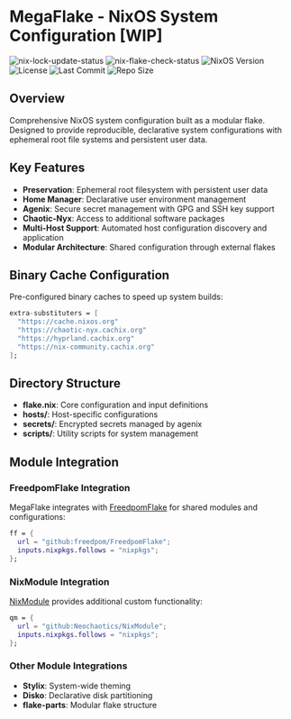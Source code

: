 # MegaFlake - NixOS System Configuration [WIP]

![nix-lock-update-status](https://img.shields.io/github/actions/workflow/status/Neochaotics/nixosconf/nix-lock-update.yml?logo=nixos&logoColor=white&label=Lock%20Update&labelColor=%23779ECB)
![nix-flake-check-status](https://img.shields.io/github/actions/workflow/status/Neochaotics/nixosconf/nix-flake-check.yml?logo=nixos&logoColor=white&label=Flake%20Check&labelColor=%23779ECB)
![NixOS Version](https://img.shields.io/badge/NixOS-unstable-blue?logo=nixos&logoColor=white)
![License](https://img.shields.io/github/license/Neochaotics/nixosconf?logo=opensourceinitiative&logoColor=white)
![Last Commit](https://img.shields.io/github/last-commit/Neochaotics/nixosconf?logo=git&logoColor=white)
![Repo Size](https://img.shields.io/github/repo-size/Neochaotics/nixosconf?logo=github&logoColor=white)

## Overview

Comprehensive NixOS system configuration built as a modular flake. Designed to provide reproducible, declarative system configurations with ephemeral root file systems and persistent user data.

## Key Features

- **Preservation**: Ephemeral root filesystem with persistent user data
- **Home Manager**: Declarative user environment management
- **Agenix**: Secure secret management with GPG and SSH key support
- **Chaotic-Nyx**: Access to additional software packages
- **Multi-Host Support**: Automated host configuration discovery and application
- **Modular Architecture**: Shared configuration through external flakes

## Binary Cache Configuration

Pre-configured binary caches to speed up system builds:

```nix
extra-substituters = [
  "https://cache.nixos.org"
  "https://chaotic-nyx.cachix.org"
  "https://hyprland.cachix.org"
  "https://nix-community.cachix.org"
];
```

## Directory Structure

- **flake.nix**: Core configuration and input definitions
- **hosts/**: Host-specific configurations
- **secrets/**: Encrypted secrets managed by agenix
- **scripts/**: Utility scripts for system management

## Module Integration

### FreedpomFlake Integration

MegaFlake integrates with [FreedpomFlake](https://github.com/freedpom/FreedpomFlake) for shared modules and configurations:

```nix
ff = {
  url = "github:freedpom/FreedpomFlake";
  inputs.nixpkgs.follows = "nixpkgs";
};
```

### NixModule Integration

[NixModule](https://github.com/Neochaotics/NixModule) provides additional custom functionality:

```nix
qm = {
  url = "github:Neochaotics/NixModule";
  inputs.nixpkgs.follows = "nixpkgs";
};
```

### Other Module Integrations

- **Stylix**: System-wide theming
- **Disko**: Declarative disk partitioning
- **flake-parts**: Modular flake structure
